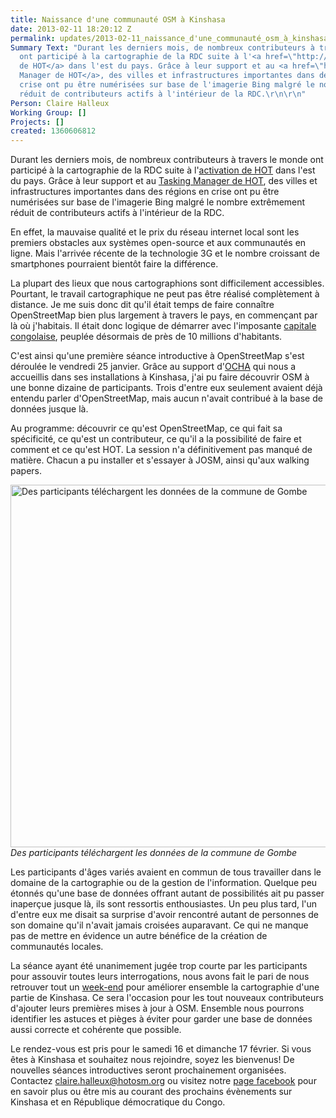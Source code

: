 ```yaml
---
title: Naissance d'une communauté OSM à Kinshasa
date: 2013-02-11 18:20:12 Z
permalink: updates/2013-02-11_naissance_d'une_communauté_osm_à_kinshasa
Summary Text: "Durant les derniers mois, de nombreux contributeurs à travers le monde
  ont participé à la cartographie de la RDC suite à l'<a href=\"http://hot.openstreetmap.org/updates/2012-12-13_hot_activation_sud_et_nord_kivu_r%C3%A9publique_d%C3%A9mocratique_du_congo\">activation
  de HOT</a> dans l'est du pays. Grâce à leur support et au <a href=\"http://tasks.hotosm.org/\">Tasking
  Manager de HOT</a>, des villes et infrastructures importantes dans des régions en
  crise ont pu être numérisées sur base de l'imagerie Bing malgré le nombre extrêmement
  réduit de contributeurs actifs à l'intérieur de la RDC.\r\n\r\n"
Person: Claire Halleux
Working Group: []
Projects: []
created: 1360606812
---
```


Durant les derniers mois, de nombreux contributeurs à travers le monde ont participé à la cartographie de la RDC suite à l'<a href="http://hot.openstreetmap.org/updates/2012-12-13_hot_activation_sud_et_nord_kivu_r%C3%A9publique_d%C3%A9mocratique_du_congo">activation de HOT</a> dans l'est du pays. Grâce à leur support et au <a href="http://tasks.hotosm.org/">Tasking Manager de HOT</a>, des villes et infrastructures importantes dans des régions en crise ont pu être numérisées sur base de l'imagerie Bing malgré le nombre extrêmement réduit de contributeurs actifs à l'intérieur de la RDC.

En effet, la mauvaise qualité et le prix du réseau internet local sont les premiers obstacles aux systèmes open-source et aux communautés en ligne. Mais l'arrivée récente de la technologie 3G et le nombre croissant de smartphones pourraient bientôt faire la différence.

La plupart des lieux que nous cartographions sont difficilement accessibles. Pourtant, le travail cartographique ne peut pas être réalisé complètement à distance. Je me suis donc dit qu'il était temps de faire connaître OpenStreetMap bien plus largement à travers le pays, en commençant par là où j'habitais. Il était donc logique de démarrer avec l'imposante <a href="http://fr.wikipedia.org/wiki/Kinshasa">capitale congolaise</a>, peuplée désormais de près de 10 millions d'habitants.

C'est ainsi qu'une première séance introductive à OpenStreetMap s'est déroulée le vendredi 25 janvier. Grâce au support d'<a href="http://rdc-humanitaire.net/">OCHA</a> qui nous a accueillis dans ses installations à Kinshasa, j'ai pu faire découvrir OSM à une bonne dizaine de participants. Trois d'entre eux seulement avaient déjà entendu parler d'OpenStreetMap, mais aucun n'avait contribué à la base de données jusque là.

Au programme: découvrir ce qu'est OpenStreetMap, ce qui fait sa spécificité, ce qu'est un contributeur, ce qu'il a la possibilité de faire et comment et ce qu'est HOT. La session n'a définitivement pas manqué de matière. Chacun a pu installer et s'essayer à JOSM, ainsi qu'aux walking papers.

<img src="http://hot.openstreetmap.org/sites/default/files/P1250011cp.JPG" title="Des participants téléchargent les données de la commune de Gombe" width="580"/>
<cite>Des participants téléchargent les données de la commune de Gombe</cite>

Les participants d'âges variés avaient en commun de tous travailler dans le domaine de la cartographie ou de la gestion de l'information. Quelque peu étonnés qu'une base de données offrant autant de possibilités ait pu passer inaperçue jusque là, ils sont ressortis enthousiastes. Un peu plus tard, l'un d'entre eux me disait sa surprise d'avoir rencontré autant de personnes de son domaine qu'il n'avait jamais croisées auparavant. Ce qui ne manque pas de mettre en évidence un autre bénéfice de la création de communautés locales.

La séance ayant été unanimement jugée trop courte par les participants pour assouvir toutes leurs interrogations, nous avons fait le pari de nous retrouver tout un <a href="https://www.facebook.com/events/117116381801764/">week-end</a> pour améliorer ensemble la cartographie d'une partie de Kinshasa. Ce sera l'occasion pour les tout nouveaux contributeurs d'ajouter leurs premières mises à jour à OSM. Ensemble nous pourrons identifier les astuces et pièges à éviter pour garder une base de données aussi correcte et cohérente que possible.

Le rendez-vous est pris pour le samedi 16 et dimanche 17 février. Si vous êtes à Kinshasa et souhaitez nous rejoindre, soyez les bienvenus! De nouvelles séances introductives seront prochainement organisées. Contactez claire.halleux@hotosm.org ou visitez notre <a href="http://www.facebook.com/OpenStreetMap.RDC">page facebook</a> pour en savoir plus ou être mis au courant des prochains évènements sur Kinshasa et en République démocratique du Congo.
